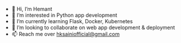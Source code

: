 - 👋 Hi, I’m Hemant
- 👀 I’m interested in Python app development
- 🌱 I’m currently learning Flask, Docker, Kubernetes
- 💞️ I’m looking to collaborate on web app development & deployment
- 📫 Reach me over hksainiofficial@gmail.com

<!---
hksaini007/hksaini007 is a ✨ special ✨ repository because its `README.md` (this file) appears on your GitHub profile.
You can click the Preview link to take a look at your changes.
--->
